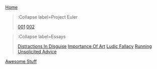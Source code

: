[Home](/)

> :Collapse label=Project Euler
>
> [001](/euler/001)
> [002](/euler/002)

> :Collapse label=Essays
>
> [Distractions In Disguise](/essays/distractions)
> [Importance Of Art](/essays/importance-art)
> [Ludic Fallacy](/essays/ludic-fallacy)
> [Running](/essays/running)
> [Unsolicited Advice](/essays/unsolicited)

[Awesome Stuff](/awesome/awesome)